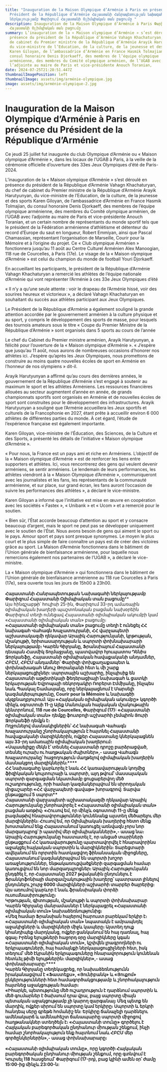 ```yaml
---
title: "Inauguration de la Maison Olympique d’Arménie à Paris en présence du
  Président de la République d’Arménie Հայաստանի Հանրապետության Նախագահի
  ներկայությամբ Փարիզում Հայաստանի Օլիմպիական տան բացումը "
description: Inauguration de la Maison Olympique d’Arménie à Paris Փարիզում
  Հայաստանի Օլիմպիական տան բացումը
summary: L’inauguration de la « Maison olympique d’Arménie » s’est déroulé en
  présence du président de la République d’Arménie Vahagn Khachaturyan, du chef
  de cabinet du Premier ministre de la République d’Arménie Arayik Harutyunyan,
  du vice-ministre de l’Education, de la culture, de la jeunesse et des sports
  Karen Giloyan, de l’ambassadrice d’Arménie en France Hasmik Tolmajian, du
  consul honoraire Denis Djorkaeff, des membres de l’équipe olympique
  arménienne, des membres du Comité olympique arménien, de l’UGAB avec
  l’adjointe au maire de Paris et vice-présidente Anouch Toranian,
date: 2024-07-25T21:28:51.447Z
thumbnailImagePosition: left
thumbnailImage: assets/img/arménie-olympique.jpg
image: assets/img/arménie-olympique-2.jpg
---
```

# Inauguration de la Maison Olympique d’Arménie à Paris en présence du Président de la République d’Arménie



Ce jeudi 25 juillet fut inaugurée du club Olympique d’Arménie ou « Maison olympique d’Arménie », dans les locaux de l’UGAB à Paris, à la veille de la cérémonie officielle d’ouverture des 33es Jeux Olympiques d’été de Paris-2024.



L’inauguration de la « Maison olympique d’Arménie » s’est déroulé en présence du président de la République d’Arménie Vahagn Khachaturyan, du chef de cabinet du Premier ministre de la République d’Arménie Arayik Harutyunyan, du vice-ministre de l’Education, de la culture, de la jeunesse et des sports Karen Giloyan, de l’ambassadrice d’Arménie en France Hasmik Tolmajian, du consul honoraire Denis Djorkaeff, des membres de l’équipe olympique arménienne, des membres du Comité olympique arménien, de l’UGAB avec l’adjointe au maire de Paris et vice-présidente Anouch Toranian, et un certain nombre de représentants du monde sportif tels que le président de la Fédération arménienne d’athlétisme et détenteur du record d’Europe du saut en longueur, Robert Emmiyan, ainsi que Pascal Chamassian, représentant l’organisation de Marseille, Courir pour la Mémoire et à l’origine du projet. Ce « Club olympique Arménien » fonctionnera jusqu’au 11 août au Centre Culturel Arménien Alex Manoogian, 118 rue de Courcelles, à Paris (17e). Le visage de la « Maison olympique d’Arménie » est celui du champion du monde de football Youri Djorkaeff.



En accueillant les participants, le président de la République d’Arménie Vahagn Khachaturyan a remercié les athlètes de l’équipe nationale d’Arménie qui vont représenter l’Arménie à ces 33e Jeux Olympiques d’été



« Il n’y a qu’une seule attente : voir le drapeau de l’Arménie hissé, voir des sourires heureux et victorieux », a déclaré Vahagn Khachaturyan en souhaitant du succès aux athlètes participant aux Jeux Olympiques.



Le Président de la République d’Arménie a également souligné la grande attention accordée par le gouvernement arménien à la culture physique et au sport, y compris le développement des sports de masse, pour lesquels des tournois amateurs sous le titre « Coupe du Premier Ministre de la République d’Arménie » sont organisés dans 5 sports au cours de l’année



Le chef du Cabinet du Premier ministre arménien, Arayik Harutyunyan, a félicité pour l’ouverture de la « Maison olympique d’Arménie ». « J’espère que jusqu’au 11 août, nous aurons de nombreuses occasions d’honorer nos athlètes ici. J’espère qu’après les Jeux Olympiques, nous promettons de construire au moins quatre nouvelles écoles de sport en Arménie en l’honneur de nos olympiens » dit-il.



Arayik Harutyunyan a affirmé qu’au cours des dernières années, le gouvernement de la République d’Arménie s’est engagé à soutenir au maximum le sport et les athlètes Arméniens. Les ressources financières allouées au secteur augmentent d’année en année, de grands championnats sportifs sont organisés en Arménie et de nouvelles écoles de sport sont construites pour le développement des infrastructures. Arayik Harutyunyan a souligné que l’Arménie accueillera les Jeux sportifs et culturels de la Francophonie en 2027, étant prête à accueillir environ 6 000 athlètes de différentes parties du monde. À cet égard, l’étude de l’expérience française est également importante.



Karen Giloyan, vice-ministre de l’Éducation, des Sciences, de la Culture et des Sports, a présenté les détails de l’initiative « Maison olympique d’Arménie ».

« Pour nous, la France est un pays ami et riche en Arméniens. L’objectif de la « Maison olympique d’Arménie » est de renforcer les liens entre supporters et athlètes. Ici, vous rencontrerez des gens qui veulent devenir arméniens, se sentir arméniens. Le lendemain de leurs performances, les athlètes viendront à la « Maison Olympique d’Arménie », communiqueront avec les journalistes et les fans, les représentants de la communauté arménienne, et sur place, sur grand écran, les fans auront l’occasion de suivre les performances des athlètes », a déclaré le vice-ministre.



Karen Giloyan a informé que l’initiative est mise en œuvre en coopération avec les sociétés « Fastex », « Unibank » et « Ucom » et a remercié pour le soutien.

« Bien sûr, l’État accorde beaucoup d’attention au sport et y consacre beaucoup d’argent, mais le sport ne peut pas se développer uniquement avec le soutien de l’État. Nous avons besoin de gens qui aiment le sport ou le pays. Amour sport et pays sont presque synonymes. Le moyen le plus court et le plus simple de faire connaître un pays est de créer des victoires grâce au sport. La Maison d’Arménie fonctionnera dans le bâtiment de l’Union générale de bienfaisance arménienne, pour laquelle nous remercions également nos partenaires de l’UGAB », a déclaré le vice-ministre.



La « Maison olympique d’Arménie » qui fonctionnera dans le bâtiment de l’Union générale de bienfaisance arménienne au 118 rue Courcelles à Paris (17e), sera ouverte tous les jours de 15h00 à 23h00.\
\
**Հայաստանի Հանրապետության Նախագահի ներկայությամբ Փարիզում Հայաստանի Օլիմպիական տան բացումը****\
Այս հինգշաբթի՝ հուլիսի 25-ին, Փարիզում 33-րդ ամառային օլիմպիական խաղերի պաշտոնական բացման նախօրեին Փարիզում տեղի ունեցավ Հայաստանի օլիմպիական ակումբի կամ «Հայաստանի օլիմպիական տան» բացումը։**\
**«Հայաստանի օլիմպիական տան» բացումը տեղի է ունեցել ՀՀ նախագահ Վահագն Խաչատուրյանի, ՀՀ վարչապետի աշխատակազմի ղեկավար Արայիկ Հարությունյանի, կրթության, մշակույթի, երիտասարդության և սպորտի փոխնախարարի ներկայությամբ։ Կարեն Գիլոյանը, Ֆրանսիայում Հայաստանի դեսպան Հասմիկ Տոլմաջյանը, պատվավոր հյուպատոս Դենիս Ջորկաեֆը, Հայաստանի օլիմպիական հավաքականի անդամներ, ՀԲԸՄ, ՀԲԸՄ անդամներ՝ Փարիզի փոխքաղաքապետ և փոխնախագահ Անուշ Թորանյանի հետ և մի շարք ներկայացուցիչներ: սպորտային աշխարհը, ինչպիսիք են Հայաստանի աթլետիկայի ֆեդերացիայի նախագահ և ցատկի երկարության Եվրոպայի ռեկորդակիր Ռոբերտ Էմմիյանը, ինչպես նաև Պասկալ Շամասյանը, որը ներկայացնում է Մարսելի կազմակերպությունը, Courir pour la Mémoire և նախագծի սկզբնաղբյուրում: Այս «Հայկական օլիմպիական ակումբը» կգործի մինչև** **օգոստոսի 11-ը Ալեք Մանուկյան հայկական մշակութային կենտրոնում, 118 rue de Courcelles, Փարիզում (17): «Հայաստանի օլիմպիական տան» դեմքը ֆուտբոլի աշխարհի չեմպիոն Յուրի Ջորկաեֆի դեմքն է։****\
Ողջունելով մասնակիցներին՝ ՀՀ նախագահ Վահագն Խաչատուրյանը շնորհակալություն է հայտնել Հայաստանի հավաքականի մարզիկներին, ովքեր Հայաստանը կներկայացնեն այս 33-րդ ամառային օլիմպիական խաղերում։****\
«Սպասելիքը մեկն է՝ տեսնել Հայաստանի դրոշը բարձրացված, տեսնել ուրախ ու հաղթական ժպիտներ»,- ասաց Վահագն Խաչատուրյանը՝ հաջողություն մաղթելով օլիմպիական խաղերին մասնակցող մարզիկներին։****\
ՀՀ նախագահը կարևորել է նաև ՀՀ կառավարության կողմից ֆիզիկական կուլտուրայի և սպորտի, այդ թվում՝ մասսայական սպորտի զարգացման նկատմամբ ցուցաբերվող մեծ** **ուշադրությունը, որի համար կազմակերպվում են սիրողական մրցաշարեր «ՀՀ վարչապետի գավաթ» խորագրով: Տարվա ընթացքում 5 սպորտ****\
Հայաստանի վարչապետի աշխատակազմի ղեկավար Արայիկ Հարությունյանը շնորհավորել է «Հայաստանի օլիմպիական տան» բացման առթիվ։ «Հուսով եմ, որ մինչև օգոստոսի 11-ը մենք բազմաթիվ հնարավորություններ կունենանք այստեղ մեծարելու մեր մարզիկներին։ Հուսով եմ, որ Օլիմպիական խաղերից հետո մենք խոստանում ենք Հայաստանում կառուցել առնվազն չորս նոր մարզադպրոց՝ ի պատիվ մեր օլիմպիականների»,- ասաց նա։****\
Արայիկ Հարությունյանը հաստատել է, որ անցած տարիների ընթացքում ՀՀ կառավարությունը պարտավորվել է հնարավորինս աջակցել հայկական սպորտին և մարզիկներին։ Տարեցտարի ավելանում են ոլորտին հատկացվող ֆինանսական միջոցները, Հայաստանում կազմակերպվում են սպորտի խոշոր առաջնություններ, ենթակառուցվածքների զարգացման համար կառուցվում են նոր մարզադպրոցներ։ Արայիկ Հարությունյանն ընդգծել է, որ Հայաստանը 2027 թվականին ընդունելու է Ֆրանկոֆոնիայի մարզամշակութային խաղերը՝ պատրաստ լինելով ընդունելու շուրջ 6000 մարզիկների աշխարհի տարբեր ծայրերից։ Այս առումով կարևոր է նաև ֆրանսիական փորձի ուսումնասիրությունը։****\
Կրթության, գիտության, մշակույթի և սպորտի փոխնախարար Կարեն Գիլոյանը մանրամասներ է ներկայացրել «Հայաստանի օլիմպիական տուն» նախաձեռնությունից։**\
**«Մեզ համար Ֆրանսիան հայերով հարուստ բարեկամ երկիր է։ «Հայաստանի օլիմպիական տան» նպատակն է ամրապնդել աջակիցների և մարզիկների միջև կապերը։ Այստեղ դուք կհանդիպեք մարդկանց, ովքեր ցանկանում են հայ դառնալ, հայ զգալ։ Իրենց ելույթների հաջորդ օրը մարզիկները կգան «Հայաստանի օլիմպիական տուն», կշփվեն լրագրողների ու երկրպագուների, հայ համայնքի ներկայացուցիչների հետ, իսկ տեղում՝ մեծ էկրանին երկրպագուները հնարավորություն կունենան հետևել թիմի ելույթներին։ մարզիկներ»,- ասաց փոխնախարարը։****\
Կարեն Գիլոյանը տեղեկացրեց, որ նախաձեռնությունն իրականացվում է «Ֆաստեքս», «Յունիբանկ» և «Յուքոմ» ընկերությունների հետ համագործակցությամբ և շնորհակալություն հայտնեց աջակցության համար։\
«Իհարկե, պետությունը մեծ ուշադրություն է դարձնում սպորտին և մեծ գումարներ է ծախսում դրա վրա, բայց սպորտը միայն պետական ​​աջակցությամբ չի կարող զարգանալ։ Մեզ պետք են մարդիկ, ովքեր սիրում են սպորտը կամ երկիրը։ Սպորտի և երկրի հանդեպ սերը գրեթե հոմանիշ են: Երկիրը ճանաչելի դարձնելու ամենակարճ և ամենահեշտ ճանապարհը սպորտի միջոցով հաղթանակներ ստեղծելն է։ «Հայաստանի տունը» գործելու է Հայկական բարեգործական ընդհանուր միության շենքում, ինչի համար շնորհակալություն ենք հայտնում նաև ՀԲԸՄ մեր գործընկերներին»,- ասաց փոխնախարարը։**\
\
**«Հայաստանի օլիմպիական տունը», որը կգործի Հայկական բարեգործական ընդհանուր միության շենքում, որը գտնվում է Կուրսել 118 հասցեում՝ Փարիզում (17-րդ), բաց կլինի ամեն օր՝ ժամը 15:00-ից մինչև 23:00-ն:**
